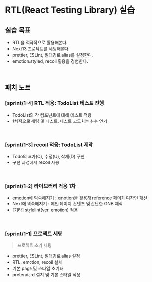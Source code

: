 # RTL(React Testing Library) 실습

## 실습 목표

- RTL을 적극적으로 활용해본다.
- Next13 프로젝트를 세팅해본다.
- prettier, ESLint, 절대경로 alias를 설정한다.
- emotion/styled, recoil 활용을 경험한다.

<br>

## 패치 노트

### [sprint/1-4] RTL 적응: TodoList 테스트 진행

- TodoList의 각 컴포넌트에 대해 테스트 적용
- 1차적으로 세팅 및 테스트, 테스트 고도화는 추후 연기

<br>

### [sprint/1-3] recoil 적응: TodoList 제작

- Todo의 추가(C), 수정(U), 삭제(D) 구현
- 구현 과정에서 recoil 사용

<br>

### [sprint/1-2] 라이브러리 적응 1차

- emotion에 익숙해지기 : emotion을 활용해 reference 페이지 디자인 개선
- Next에 익숙해지기 : 메인 페이지 컨텐츠 및 간단한 GNB 제작
- [기타] stylelint(ver. emotion) 적용

<br>

### [sprint/1-1] 프로젝트 세팅

> 프로젝트 초기 세팅

- prettier, ESLint, 절대경로 alias 설정
- RTL, emotion, recoil 설치
- 기본 page 및 스타일 초기화
- pretendard 설치 및 기본 스타일 적용

